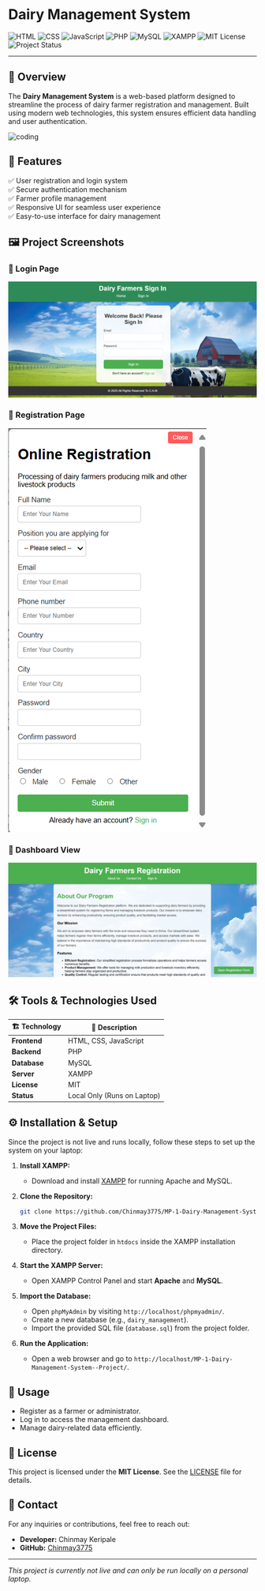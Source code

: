 # Dairy Management System

![HTML](https://img.shields.io/badge/Frontend-HTML-orange)
![CSS](https://img.shields.io/badge/Frontend-CSS-blue)
![JavaScript](https://img.shields.io/badge/Frontend-JavaScript-yellow)
![PHP](https://img.shields.io/badge/Backend-PHP-purple)
![MySQL](https://img.shields.io/badge/Database-MySQL-informational)
![XAMPP](https://img.shields.io/badge/Server-XAMPP-red)
![MIT License](https://img.shields.io/badge/License-MIT-green)
![Project Status](https://img.shields.io/badge/Status-Local%20Only-lightgrey)

---

## 🚀 Overview
The **Dairy Management System** is a web-based platform designed to streamline the process of dairy farmer registration and management. Built using modern web technologies, this system ensures efficient data handling and user authentication.

 <img alt="coding" width="100" src="https://gifdb.com/images/high/cute-cow-animation-4ynlh9aqttv9umvb.webp">
 
## 🌟 Features
✅ User registration and login system  
✅ Secure authentication mechanism  
✅ Farmer profile management  
✅ Responsive UI for seamless user experience  
✅ Easy-to-use interface for dairy management  

## 🖼️ Project Screenshots
### 📌 Login Page
![Login Page](Templates/Login_Page.png)

### 📌 Registration Page
![Registration Page](Templates/Registeration_Page.png)

### 📌 Dashboard View
![Dashboard](Templates/Dashboard_Page.png)

## 🛠 Tools & Technologies Used
| 🏗 Technology  | 📝 Description |
|------------|------------|
| **Frontend** | HTML, CSS, JavaScript |
| **Backend**  | PHP |
| **Database** | MySQL |
| **Server**   | XAMPP |
| **License**  | MIT |
| **Status**   | Local Only (Runs on Laptop) |

## ⚙️ Installation & Setup
Since the project is not live and runs locally, follow these steps to set up the system on your laptop:

1. **Install XAMPP:**
   - Download and install [XAMPP](https://www.apachefriends.org/index.html) for running Apache and MySQL.

2. **Clone the Repository:**
   ```sh
   git clone https://github.com/Chinmay3775/MP-1-Dairy-Management-System--Project.git
   ```

3. **Move the Project Files:**
   - Place the project folder in `htdocs` inside the XAMPP installation directory.

4. **Start the XAMPP Server:**
   - Open XAMPP Control Panel and start **Apache** and **MySQL**.

5. **Import the Database:**
   - Open `phpMyAdmin` by visiting `http://localhost/phpmyadmin/`.
   - Create a new database (e.g., `dairy_management`).
   - Import the provided SQL file (`database.sql`) from the project folder.

6. **Run the Application:**
   - Open a web browser and go to `http://localhost/MP-1-Dairy-Management-System--Project/`.

## 🎯 Usage
- Register as a farmer or administrator.
- Log in to access the management dashboard.
- Manage dairy-related data efficiently.

## 📜 License
This project is licensed under the **MIT License**. See the [LICENSE](LICENSE) file for details.

## 📩 Contact
For any inquiries or contributions, feel free to reach out:
- **Developer:** Chinmay Keripale
- **GitHub:** [Chinmay3775](https://github.com/Chinmay3775)

---
_This project is currently not live and can only be run locally on a personal laptop._

